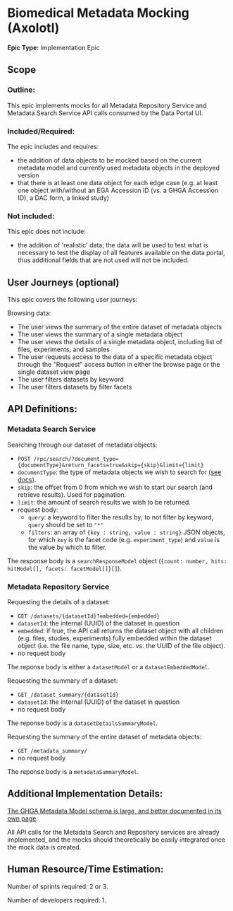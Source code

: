 # Biomedical Metadata Mocking (Axolotl)
**Epic Type:** Implementation Epic

## Scope
### Outline:
This epic implements mocks for all Metadata Repository Service and Metadata Search Service API calls consumed by the Data Portal UI.

### Included/Required:
The epic includes and requires:
- the addition of data objects to be mocked based on the current metadata model and currently used metadata objects in the deployed version
- that there is at least one data object for each edge case (e.g. at least one object with/without an EGA Accession ID (vs. a GHGA Accession ID), a DAC form, a linked study)

### Not included:
This epic does not include:
- the addition of 'realistic' data; the data will be used to test what is necessary to test the display of all features available on the data portal, thus additional fields that are not used will not be included.

## User Journeys (optional)

This epic covers the following user journeys:

Browsing data:
- The user views the summary of the entire dataset of metadata objects
- The user views the summary of a single metadata object
- The user views the details of a single metadata object, including list of files, experiments, and samples
- The user requests access to the data of a specific metadata object through the "Request" access button in either the browse page or the single dataset view page
- The user filters datasets by keyword
- The user filters datasets by filter facets

## API Definitions:

### Metadata Search Service

Searching through our dataset of metadata objects:

- `POST /rpc/search/?document_type={documentType}&return_facets=true&skip={skip}&limit={limit}`
- `documentType`: the type of metadata objects we wish to search for [(see docs)](https://ghga-de.github.io/ghga-metadata-schema/docs/type/).
- `skip`: the offset from 0 from which we wish to start our search (and retrieve results). Used for pagination.
- `limit`: the amount of search results we wish to be returned.
- request body:
  - `query`: a keyword to filter the results by; to not filter by keyword, `query` should be set to `"*"`
  - `filters`: an array of `{key : string, value : string}` JSON objects, for which `key` is the facet code (e.g. `experiment_type`) and `value` is the value by which to filter.

The response body is a `searchResponseModel` object (`{count: number, hits: hitModel[], facets: facetModel[]}[]`).

### Metadata Repository Service

Requesting the details of a dataset:

- `GET /datasets/{datasetId}?embedded={embedded}`
- `datasetId`: the internal (UUID) of the dataset in question
- `embedded`: if true, the API call returns the dataset object with all children (e.g. files, studies, experiments) fully embedded within the dataset object (i.e. the file name, type, size, etc. vs. the UUID of the file object).
- no request body

The reponse body is either a `datasetModel` or a `datasetEmbeddedModel`.

Requesting the summary of a dataset:

- `GET /dataset_summary/{datasetId}`
- `datasetId`: the internal (UUID) of the dataset in question
- no request body

The reponse body is a `datasetDetailsSummaryModel`. 

Requesting the summary of the entire dataset of metadata objects:

- `GET /metadata_summary/`
- no request body

The reponse body is a `metadataSummaryModel`. 

## Additional Implementation Details:

[The GHGA Metadata Model schema is large, and better documented in its own page](https://ghga-de.github.io/ghga-metadata-schema/docs/).

All API calls for the Metadata Search and Repository services are already implemented, and the mocks should theoretically be easily integrated once the mock data is created.

## Human Resource/Time Estimation:

Number of sprints required: 2 or 3.

Number of developers required: 1.
